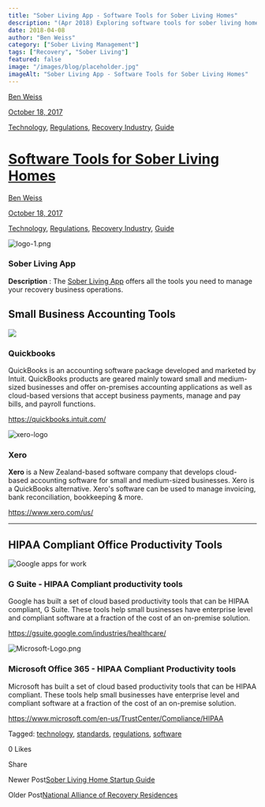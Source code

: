 ```yaml
---
title: "Sober Living App - Software Tools for Sober Living Homes"
description: "(Apr 2018) Exploring software tools for sober living homes. Discover early tech solutions for efficient management & resident support in recovery housing."
date: 2018-04-08
author: "Ben Weiss"
category: ["Sober Living Management"]
tags: ["Recovery", "Sober Living"]
featured: false
image: "/images/blog/placeholder.jpg"
imageAlt: "Sober Living App - Software Tools for Sober Living Homes"
---
```


[Ben Weiss](../../../../sober-living-app-blog%EF%B9%96author=5a811b27db7926c296af1851.html)

[October 18, 2017](software-tools-for-sober-living-homes.html)

[Technology](../../../category/Technology.html), [Regulations](../../../category/Regulations.html), [Recovery Industry](../../../category/Recovery+Industry.html), [Guide](../../../category/Guide.html)

#  [Software Tools for Sober Living Homes](software-tools-for-sober-living-homes.html)

[Ben Weiss](../../../../sober-living-app-blog%EF%B9%96author=5a811b27db7926c296af1851.html)

[October 18, 2017](software-tools-for-sober-living-homes.html)

[Technology](../../../category/Technology.html), [Regulations](../../../category/Regulations.html), [Recovery Industry](../../../category/Recovery+Industry.html), [Guide](../../../category/Guide.html)

![logo-1.png](/images/blog/software-tools-for-sober-living-homes/logo-1.png)

###  

### **Sober Living App**

**Description** : The [Sober Living App](https://www.soberlivingapp.com) offers all the tools you need to manage your recovery business operations.

 

## **Small Business Accounting Tools**  
 

 

![](/images/blog/software-tools-for-sober-living-homes/image-asset.png)

 

### **Quickbooks**

QuickBooks is an accounting software package developed and marketed by Intuit. QuickBooks products are geared mainly toward small and medium-sized businesses and offer on-premises accounting applications as well as cloud-based versions that accept business payments, manage and pay bills, and payroll functions. 

https://quickbooks.intuit.com/

![xero-logo](/images/blog/software-tools-for-sober-living-homes/xero-logo.png)

### **Xero**

**Xero**  is a New Zealand-based software company that develops cloud-based accounting software for small and medium-sized businesses.  Xero is a QuickBooks alternative. Xero's software can be used to manage invoicing, bank reconciliation, bookkeeping & more. 

 <https://www.xero.com/us/>

* * *

## **HIPAA Compliant Office Productivity Tools**

 

![Google apps for work](/images/blog/software-tools-for-sober-living-homes/Google_apps_for_work.png)

### **G Suite - HIPAA Compliant productivity tools**

Google has built a set of cloud based productivity tools that can be HIPAA compliant, G Suite.  These tools help small businesses have enterprise level and compliant software at a fraction of the cost of an on-premise solution. 

<https://gsuite.google.com/industries/healthcare/>

![Microsoft-Logo.png](/images/blog/software-tools-for-sober-living-homes/Microsoft-Logo.png)

### **Microsoft Office 365 - HIPAA Compliant Productivity tools**

Microsoft has built a set of cloud based productivity tools that can be HIPAA compliant.  These tools help small businesses have enterprise level and compliant software at a fraction of the cost of an on-premise solution. 

<https://www.microsoft.com/en-us/TrustCenter/Compliance/HIPAA>

Tagged: [technology](https://soberlivingapp.com/sober-living-app-blog/tag/technology), [standards](../../../tag/standards.html), [regulations](../../../tag/regulations.html), [software](../../../tag/software.html)

0 Likes

Share

Newer Post[Sober Living Home Startup Guide](sober-living-home-startup-guide.html)

Older Post[National Alliance of Recovery Residences](https://soberlivingapp.com/sober-living-app-blog/narr)